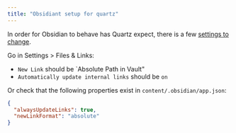 ```yaml
---
title: "Obsidiant setup for quartz"
---
```


In order for Obsidian to behave has Quartz expect, there is a few [settings to change](https://quartz.jzhao.xyz/notes/obsidian#settings).

Go in Settings > Files & Links:
- `New Link` should be `Absolute Path in Vault"
- `Automatically update internal links` should be `on`

Or check that the following properties exist in `content/.obsidian/app.json`:
```json {title="content/.obsidian/app.json"}
{
  "alwaysUpdateLinks": true,
  "newLinkFormat": "absolute"
}
```
